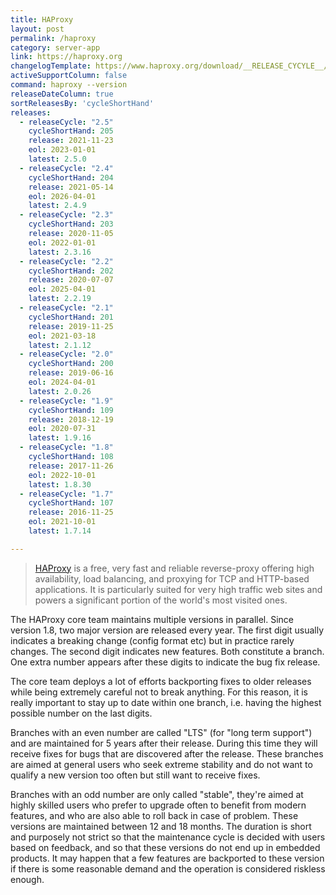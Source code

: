 ```yaml
---
title: HAProxy
layout: post
permalink: /haproxy
category: server-app
link: https://haproxy.org
changelogTemplate: https://www.haproxy.org/download/__RELEASE_CYCYLE__/src/CHANGELOG
activeSupportColumn: false
command: haproxy --version
releaseDateColumn: true
sortReleasesBy: 'cycleShortHand'
releases:
  - releaseCycle: "2.5"
    cycleShortHand: 205
    release: 2021-11-23
    eol: 2023-01-01
    latest: 2.5.0
  - releaseCycle: "2.4"
    cycleShortHand: 204
    release: 2021-05-14
    eol: 2026-04-01
    latest: 2.4.9
  - releaseCycle: "2.3"
    cycleShortHand: 203
    release: 2020-11-05
    eol: 2022-01-01
    latest: 2.3.16
  - releaseCycle: "2.2"
    cycleShortHand: 202
    release: 2020-07-07
    eol: 2025-04-01
    latest: 2.2.19
  - releaseCycle: "2.1"
    cycleShortHand: 201
    release: 2019-11-25
    eol: 2021-03-18
    latest: 2.1.12
  - releaseCycle: "2.0"
    cycleShortHand: 200
    release: 2019-06-16
    eol: 2024-04-01
    latest: 2.0.26
  - releaseCycle: "1.9"
    cycleShortHand: 109
    release: 2018-12-19
    eol: 2020-07-31
    latest: 1.9.16
  - releaseCycle: "1.8"
    cycleShortHand: 108
    release: 2017-11-26
    eol: 2022-10-01
    latest: 1.8.30
  - releaseCycle: "1.7"
    cycleShortHand: 107
    release: 2016-11-25
    eol: 2021-10-01
    latest: 1.7.14

---
```


>[HAProxy](https://www.haproxy.org/) is a free, very fast and reliable reverse-proxy offering high availability, load balancing, and proxying for TCP and HTTP-based applications. It is particularly suited for very high traffic web sites and powers a significant portion of the world's most visited ones.

The HAProxy core team maintains multiple versions in parallel. Since version 1.8, two major version are released every year. The first digit usually indicates a breaking change (config format etc) but in practice rarely changes. The second digit indicates new features. Both constitute a branch. One extra number appears after these digits to indicate the bug fix release.

The core team deploys a lot of efforts backporting fixes to older releases while being extremely careful not to break anything. For this reason, it is really important to stay up to date within one branch, i.e. having the highest possible number on the last digits.

Branches with an even number are called "LTS" (for "long term support") and are maintained for 5 years after their release. During this time they will receive fixes for bugs that are discovered after the release. These branches are aimed at general users who seek extreme stability and do not want to qualify a new version too often but still want to receive fixes.

Branches with an odd number are only called "stable", they're aimed at highly skilled users who prefer to upgrade often to benefit from modern features, and who are also able to roll back in case of problem. These versions are maintained between 12 and 18 months. The duration is short and purposely not strict so that the maintenance cycle is decided with users based on feedback, and so that these versions do not end up in embedded products. It may happen that a few features are backported to these version if there is some reasonable demand and the operation is considered riskless enough.
